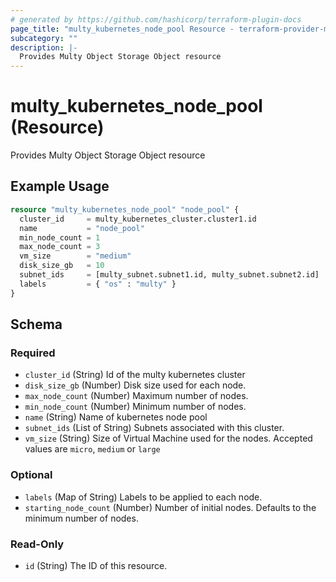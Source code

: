 ```yaml
---
# generated by https://github.com/hashicorp/terraform-plugin-docs
page_title: "multy_kubernetes_node_pool Resource - terraform-provider-multy"
subcategory: ""
description: |-
  Provides Multy Object Storage Object resource
---
```


# multy_kubernetes_node_pool (Resource)

Provides Multy Object Storage Object resource

## Example Usage

```terraform
resource "multy_kubernetes_node_pool" "node_pool" {
  cluster_id     = multy_kubernetes_cluster.cluster1.id
  name           = "node_pool"
  min_node_count = 1
  max_node_count = 3
  vm_size        = "medium"
  disk_size_gb   = 10
  subnet_ids     = [multy_subnet.subnet1.id, multy_subnet.subnet2.id]
  labels         = { "os" : "multy" }
}
```

<!-- schema generated by tfplugindocs -->
## Schema

### Required

- `cluster_id` (String) Id of the multy kubernetes cluster
- `disk_size_gb` (Number) Disk size used for each node.
- `max_node_count` (Number) Maximum number of nodes.
- `min_node_count` (Number) Minimum number of nodes.
- `name` (String) Name of kubernetes node pool
- `subnet_ids` (List of String) Subnets associated with this cluster.
- `vm_size` (String) Size of Virtual Machine used for the nodes. Accepted values are `micro`, `medium` or `large`

### Optional

- `labels` (Map of String) Labels to be applied to each node.
- `starting_node_count` (Number) Number of initial nodes. Defaults to the minimum number of nodes.

### Read-Only

- `id` (String) The ID of this resource.


